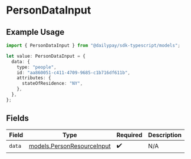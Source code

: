 # PersonDataInput

## Example Usage

```typescript
import { PersonDataInput } from "@dailypay/sdk-typescript/models";

let value: PersonDataInput = {
  data: {
    type: "people",
    id: "aa860051-c411-4709-9685-c1b716df611b",
    attributes: {
      stateOfResidence: "NY",
    },
  },
};
```

## Fields

| Field                                                          | Type                                                           | Required                                                       | Description                                                    |
| -------------------------------------------------------------- | -------------------------------------------------------------- | -------------------------------------------------------------- | -------------------------------------------------------------- |
| `data`                                                         | [models.PersonResourceInput](../models/personresourceinput.md) | :heavy_check_mark:                                             | N/A                                                            |